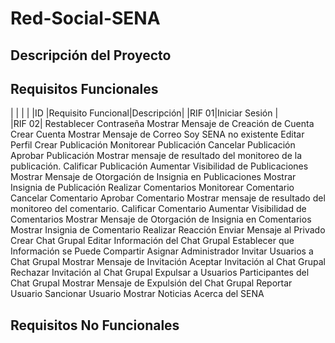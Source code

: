 # Red-Social-SENA

## **Descripción del Proyecto**
 
## **Requisitos Funcionales**

|      |                   |           |
|ID    |Requisito Funcional|Descripción|
|RIF 01|Iniciar Sesión     |      
|RIF 02| Restablecer Contraseña 
Mostrar Mensaje de Creación de Cuenta 
Crear Cuenta 
Mostrar Mensaje de Correo Soy SENA no existente
Editar Perfil 
Crear Publicación 
Monitorear Publicación 
Cancelar Publicación 
Aprobar Publicación 
Mostrar mensaje de resultado del monitoreo de la publicación.
Calificar Publicación 
Aumentar Visibilidad de Publicaciones 
Mostrar Mensaje de Otorgación de Insignia en Publicaciones 
Mostrar Insignia de Publicación 
Realizar Comentarios 
Monitorear Comentario 
Cancelar Comentario 
Aprobar Comentario 
Mostrar mensaje de resultado del monitoreo del comentario.
Calificar Comentario
Aumentar Visibilidad de Comentarios 
Mostrar Mensaje de Otorgación de Insignia en Comentarios 
Mostrar Insignia de Comentario
Realizar Reacción 
Enviar Mensaje al Privado 
Crear Chat Grupal
Editar Información del Chat Grupal 
Establecer que Información se Puede Compartir 
Asignar Administrador
Invitar Usuarios a Chat Grupal 
Mostrar Mensaje de Invitación 
Aceptar Invitación al Chat Grupal 
Rechazar Invitación al Chat Grupal 
Expulsar a Usuarios Participantes  del Chat Grupal 
Mostrar Mensaje de Expulsión del Chat Grupal 
Reportar Usuario 
Sancionar Usuario 
Mostrar Noticias Acerca del SENA



## **Requisitos No Funcionales**